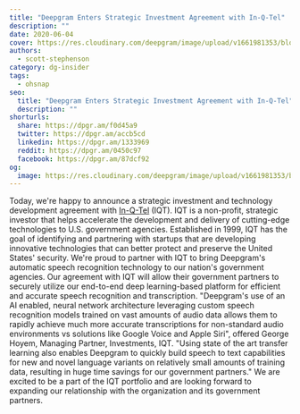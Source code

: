 ```yaml
---
title: "Deepgram Enters Strategic Investment Agreement with In-Q-Tel"
description: ""
date: 2020-06-04
cover: https://res.cloudinary.com/deepgram/image/upload/v1661981353/blog/deepgram-enters-strategic-investment-agreement-with-in-q-tel-2/dg-enters-strategic-investment-w-inqtel%402x.jpg
authors:
  - scott-stephenson
category: dg-insider
tags:
  - ohsnap
seo:
  title: "Deepgram Enters Strategic Investment Agreement with In-Q-Tel"
  description: ""
shorturls:
  share: https://dpgr.am/f0d45a9
  twitter: https://dpgr.am/accb5cd
  linkedin: https://dpgr.am/1333969
  reddit: https://dpgr.am/0450c97
  facebook: https://dpgr.am/87dcf92
og:
  image: https://res.cloudinary.com/deepgram/image/upload/v1661981353/blog/deepgram-enters-strategic-investment-agreement-with-in-q-tel-2/dg-enters-strategic-investment-w-inqtel%402x.jpg
---
```


Today, we're happy to announce a strategic investment and technology development agreement with [In-Q-Tel](https://www.iqt.org/) (IQT). IQT is a non-profit, strategic investor that helps accelerate the development and delivery of cutting-edge technologies to U.S. government agencies. Established in 1999, IQT has the goal of identifying and partnering with startups that are developing innovative technologies that can better protect and preserve the United States' security. We're proud to partner with IQT to bring Deepgram's automatic speech recognition technology to our nation's government agencies. Our agreement with IQT will allow their government partners to securely utilize our end-to-end deep learning-based platform for efficient and accurate speech recognition and transcription. "Deepgram's use of an AI enabled, neural network architecture leveraging custom speech recognition models trained on vast amounts of audio data allows them to rapidly achieve much more accurate transcriptions for non-standard audio environments vs solutions like Google Voice and Apple Siri", offered George Hoyem, Managing Partner, Investments, IQT. "Using state of the art transfer learning also enables Deepgram to quickly build speech to text capabilities for new and novel language variants on relatively small amounts of training data, resulting in huge time savings for our government partners." We are excited to be a part of the IQT portfolio and are looking forward to expanding our relationship with the organization and its government partners.
